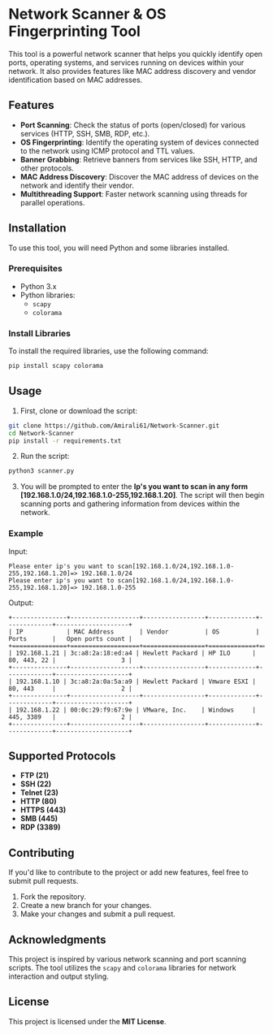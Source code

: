 
# Network Scanner & OS Fingerprinting Tool

This tool is a powerful network scanner that helps you quickly identify open ports, operating systems, and services running on devices within your network. It also provides features like MAC address discovery and vendor identification based on MAC addresses.

## Features

- **Port Scanning**: Check the status of ports (open/closed) for various services (HTTP, SSH, SMB, RDP, etc.).
- **OS Fingerprinting**: Identify the operating system of devices connected to the network using ICMP protocol and TTL values.
- **Banner Grabbing**: Retrieve banners from services like SSH, HTTP, and other protocols.
- **MAC Address Discovery**: Discover the MAC address of devices on the network and identify their vendor.
- **Multithreading Support**: Faster network scanning using threads for parallel operations.

## Installation

To use this tool, you will need Python and some libraries installed.

### Prerequisites

- Python 3.x
- Python libraries:
  - `scapy`
  - `colorama`

### Install Libraries

To install the required libraries, use the following command:

```bash
pip install scapy colorama
```

## Usage

1. First, clone or download the script:

```bash
git clone https://github.com/Amirali61/Network-Scanner.git
cd Network-Scanner
pip install -r requirements.txt
```

2. Run the script:

```bash
python3 scanner.py
```

3. You will be prompted to enter the **Ip's you want to scan in any form [192.168.1.0/24,192.168.1.0-255,192.168.1.20]**. The script will then begin scanning ports and gathering information from devices within the network.

### Example

Input:

```
Please enter ip's you want to scan[192.168.1.0/24,192.168.1.0-255,192.168.1.20]=> 192.168.1.0/24
Please enter ip's you want to scan[192.168.1.0/24,192.168.1.0-255,192.168.1.20]=> 192.168.1.0-255
```

Output:

```
+---------------+-------------------+-----------------+-------------+-------------+--------------------+
| IP            | MAC Address       | Vendor          | OS          | Ports       |   Open ports count |
+===============+===================+=================+=============+=============+====================+
| 192.168.1.21 | 3c:a8:2a:18:ed:a4 | Hewlett Packard | HP ILO      | 80, 443, 22 |                  3 |
+---------------+-------------------+-----------------+-------------+-------------+--------------------+
| 192.168.1.10 | 3c:a8:2a:0a:5a:a9 | Hewlett Packard | Vmware ESXI | 80, 443     |                  2 |
+---------------+-------------------+-----------------+-------------+-------------+--------------------+
| 192.168.1.22 | 00:0c:29:f9:67:9e | VMware, Inc.    | Windows     | 445, 3389   |                  2 |
+---------------+-------------------+-----------------+-------------+-------------+--------------------+
```

## Supported Protocols

- **FTP (21)**
- **SSH (22)**
- **Telnet (23)**
- **HTTP (80)**
- **HTTPS (443)**
- **SMB (445)**
- **RDP (3389)**

## Contributing

If you'd like to contribute to the project or add new features, feel free to submit pull requests.

1. Fork the repository.
2. Create a new branch for your changes.
3. Make your changes and submit a pull request.

## Acknowledgments

This project is inspired by various network scanning and port scanning scripts. The tool utilizes the `scapy` and `colorama` libraries for network interaction and output styling.

## License

This project is licensed under the **MIT License**.
